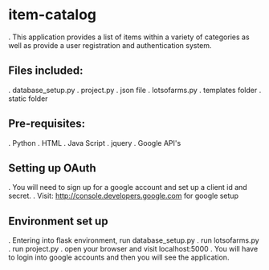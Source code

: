 # item-catalog
. This application provides a list of items within a variety of categories as well as provide a user registration and authentication system.
## Files included:
. database_setup.py
. project.py
. json file
. lotsofarms.py
. templates folder
. static folder
## Pre-requisites:
. Python
. HTML
. Java Script
. jquery
. Google API's
## Setting up OAuth
. You will need to sign up for a google account and set up a client id and secret.
. Visit: http://console.developers.google.com for google setup
## Environment set up
. Entering into flask environment, run database_setup.py
. run lotsofarms.py
. run project.py
. open your browser and visit localhost:5000
. You will have to login into google accounts and then you will see the application.
